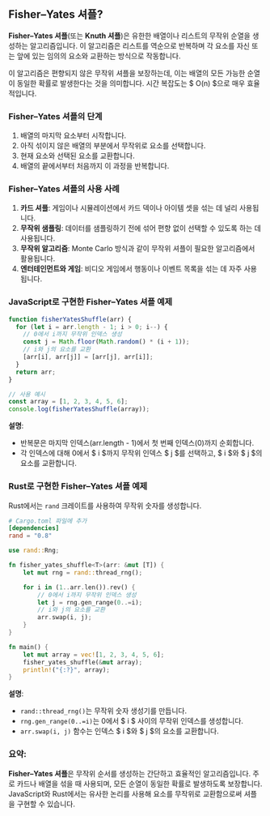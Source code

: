 ## Fisher–Yates 셔플?

**Fisher–Yates 셔플**(또는 **Knuth 셔플**)은 유한한 배열이나 리스트의 무작위 순열을 생성하는 알고리즘입니다. 이 알고리즘은 리스트를 역순으로 반복하며 각 요소를 자신 또는 앞에 있는 임의의 요소와 교환하는 방식으로 작동합니다.

이 알고리즘은 편향되지 않은 무작위 셔플을 보장하는데, 이는 배열의 모든 가능한 순열이 동일한 확률로 발생한다는 것을 의미합니다. 시간 복잡도는 $ O(n) $으로 매우 효율적입니다.

### Fisher–Yates 셔플의 단계

1. 배열의 마지막 요소부터 시작합니다.
2. 아직 섞이지 않은 배열의 부분에서 무작위로 요소를 선택합니다.
3. 현재 요소와 선택된 요소를 교환합니다.
4. 배열의 끝에서부터 처음까지 이 과정을 반복합니다.

### Fisher–Yates 셔플의 사용 사례

1. **카드 셔플**: 게임이나 시뮬레이션에서 카드 덱이나 아이템 셋을 섞는 데 널리 사용됩니다.
2. **무작위 샘플링**: 데이터를 샘플링하기 전에 섞어 편향 없이 선택할 수 있도록 하는 데 사용됩니다.
3. **무작위 알고리즘**: Monte Carlo 방식과 같이 무작위 셔플이 필요한 알고리즘에서 활용됩니다.
4. **엔터테인먼트와 게임**: 비디오 게임에서 행동이나 이벤트 목록을 섞는 데 자주 사용됩니다.

### JavaScript로 구현한 Fisher–Yates 셔플 예제

```javascript
function fisherYatesShuffle(arr) {
  for (let i = arr.length - 1; i > 0; i--) {
    // 0에서 i까지 무작위 인덱스 생성
    const j = Math.floor(Math.random() * (i + 1));
    // i와 j의 요소를 교환
    [arr[i], arr[j]] = [arr[j], arr[i]];
  }
  return arr;
}

// 사용 예시
const array = [1, 2, 3, 4, 5, 6];
console.log(fisherYatesShuffle(array));
```

**설명**:

- 반복문은 마지막 인덱스(arr.length - 1)에서 첫 번째 인덱스(0)까지 순회합니다.
- 각 인덱스에 대해 0에서 $ i $까지 무작위 인덱스 $ j $를 선택하고, $ i $와 $ j $의 요소를 교환합니다.

### Rust로 구현한 Fisher–Yates 셔플 예제

Rust에서는 `rand` 크레이트를 사용하여 무작위 숫자를 생성합니다.

```toml
# Cargo.toml 파일에 추가
[dependencies]
rand = "0.8"
```

```rust
use rand::Rng;

fn fisher_yates_shuffle<T>(arr: &mut [T]) {
    let mut rng = rand::thread_rng();

    for i in (1..arr.len()).rev() {
        // 0에서 i까지 무작위 인덱스 생성
        let j = rng.gen_range(0..=i);
        // i와 j의 요소를 교환
        arr.swap(i, j);
    }
}

fn main() {
    let mut array = vec![1, 2, 3, 4, 5, 6];
    fisher_yates_shuffle(&mut array);
    println!("{:?}", array);
}
```

**설명**:

- `rand::thread_rng()`는 무작위 숫자 생성기를 만듭니다.
- `rng.gen_range(0..=i)`는 0에서 $ i $ 사이의 무작위 인덱스를 생성합니다.
- `arr.swap(i, j)` 함수는 인덱스 $ i $와 $ j $의 요소를 교환합니다.

### 요약:

**Fisher–Yates 셔플**은 무작위 순서를 생성하는 간단하고 효율적인 알고리즘입니다. 주로 카드나 배열을 섞을 때 사용되며, 모든 순열이 동일한 확률로 발생하도록 보장합니다. JavaScript와 Rust에서는 유사한 논리를 사용해 요소를 무작위로 교환함으로써 셔플을 구현할 수 있습니다.
